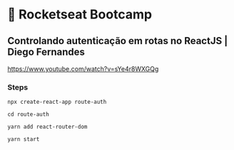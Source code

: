 # :rocket: Rocketseat Bootcamp

## Controlando autenticação em rotas no ReactJS | Diego Fernandes

https://www.youtube.com/watch?v=sYe4r8WXGQg  

### Steps

```
npx create-react-app route-auth
```

```
cd route-auth
```

```
yarn add react-router-dom
```

```
yarn start
```